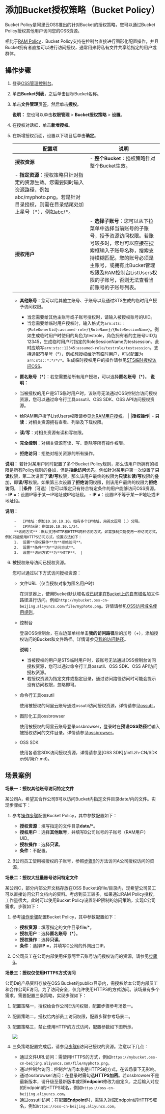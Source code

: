 # 添加Bucket授权策略（Bucket Policy）

Bucket Policy是阿里云OSS推出的针对Bucket的授权策略，您可以通过Bucket Policy授权其他用户访问您的OSS资源。

相比于[RAM Policy](/intl.zh-CN/权限策略管理/权限策略概览.md)，Bucket Policy支持在控制台直接进行图形化配置操作，并且Bucket拥有者直接可以进行访问授权，通常用来将私有文件共享给指定的用户或群体。

## 操作步骤

1.  登录[OSS管理控制台](https://oss.console.aliyun.com/)。

2.  单击**Bucket列表**，之后单击目标Bucket名称。

3.  单击**文件管理**页签，然后单击**授权**。

    **说明：** 您也可以单击**权限管理** \> **Bucket授权策略** \> **设置**。

4.  在授权对话框，单击**新增授权**。

5.  在新增授权页面，设置以下项目后单击**确定**。

    |配置项|说明|
    |---|--|
    |**授权资源**|    -   **整个Bucket**：授权策略针对整个Bucket生效。
    -   **指定资源**：授权策略只针对指定的资源生效。您需要同时输入资源路径，例如abc/myphoto.png。若是针对目录授权，则需在目录结尾处加上星号（\*），例如abc/\*。 |
    |**授权用户**|    -   **选择子账号**：您可以从下拉菜单中选择当前账号的子账号，授予资源访问权限。若账号较多时，您也可以直接在搜索框输入子账号名称，搜索支持模糊匹配。您的账号必须是主账号，或拥有此Bucket管理权限及RAM控制台ListUsers权限的子账号，否则无法查看当前账号的子账号列表。
    -   **其他账号**：您可以给其他主账号、子账号以及通过STS生成的临时用户授予访问权限。
        -   当您需要给其他主账号或子账号授权时，请输入被授权账号的UID。
        -   当您需要给临时用户授权时，输入格式为`arn:sts::{RoleOwnerUid}:assumed-role/{RoleName}/{RoleSessionName}`。例如生成临时用户时使用的角色为testrole，角色拥有者的主账号UID为12345，生成临时用户时指定的RoleSessionName为testsession。此时应填写`arn:sts::12345:assumed-role/testrole/testsession`。支持通配符星号（\*），例如想授权给所有临时用户，可以配置为`arn:sts::*:*/*/*`。生成临时授权用户的操作请参见[STS临时授权访问OSS](/intl.zh-CN/开发指南/数据安全/访问控制/STS临时授权访问OSS.md)。
    -   **匿名账号（\*）**：若您需要给所有用户授权，可以选择**匿名账号（\*）**。
**说明：**

    -   当被授权的用户是STS临时用户时，该账号无法通过OSS控制台访问授权资源，您可以通过命令行工具ossutil、OSS SDK、OSS API访问授权资源。
    -   给RAM用户授予ListUsers权限请参见[为RAM用户授权](/intl.zh-CN/用户管理/为RAM用户授权.md)。 |
    |**授权操作**|    -   **只读**：对相关资源拥有查看、列举及下载权限。
    -   **读/写**：对相关资源有读和写权限。
    -   **完全控制**：对相关资源有读、写、删除等所有操作权限。
    -   **拒绝访问**：拒绝对相关资源的所有操作。

**说明：** 若针对某用户同时配置了多个Bucket Policy规则，那么该用户所拥有的权限是所有Policy规则的叠加，但是**拒绝访问**优先。例如针对某用户第一次设置了**只读**权限，第二次设置了**读/写**权限，那么该用户最终的权限为**只读**和**读/写**权限的叠加，即**读/写**权限。如果第三次设置了**拒绝访问**权限，则该用户最终的权限为**拒绝访问**。 |
    |**条件**（可选）|您可以限定只有符合特定条件的用户能够访问OSS资源。     -   **IP =**：设置IP等于某一IP地址或IP地址段。
    -   **IP ≠**：设置IP不等于某一IP地址或IP地址段。

**说明：**

        -   IP地址：例如10.10.10.10。如有多个IP地址，用英文逗号（,）分隔。
        -   IP地址段：例如10.10.10.1/24。
    -   **访问方式**：默认支持HTTP和HTTPS两种访问方式。如需强制只能使用一种访问方式，例如只能使用HTTPS访问方式，设置方法如下：
        1.  设置**授权操作**为**拒绝访问**。
        2.  设置**条件**为**访问方式**。
        3.  设置**访问方式**为**HTTP**。 |

6.  被授权账号访问已授权资源。

    您可以通过以下方式访问授权资源：

    -   文件URL（仅当授权对象为匿名用户时）

        在浏览器上，使用Bucket默认域名或[已绑定在Bucket上的自有域名](/intl.zh-CN/控制台用户指南/存储空间管理/管理域名/绑定自定义域名.md)加文件路径进行访问。例如`http://mybucket.oss-cn-beijing.aliyuncs.com/file/myphoto.png`。详情请参见[OSS访问域名使用规则](/intl.zh-CN/开发指南/访问域名（Endpoint）/OSS访问域名使用规则.md)。

    -   控制台

        登录OSS控制台，在左边菜单栏单击**我的访问路径**后的加号（+），添加授权访问的Bucket和文件路径。详情请参见[我的访问路径](/intl.zh-CN/控制台用户指南/登录OSS管理控制台/OSS管理控制台概览.md)。

        **说明：**

        -   当被授权的用户是STS临时用户时，该账号无法通过OSS控制台访问授权资源，您可以通过命令行工具ossutil、OSS SDK、OSS API访问授权资源。
        -   若授权资源为指定文件或指定目录，通过访问路径访问时可能会提示没有访问权限，忽略即可。
    -   命令行工具ossutil

        使用被授权的阿里云账号通过ossutil访问授权资源，详情请参见[ossutil](/intl.zh-CN/常用工具/命令行工具ossutil/概述.md)。

    -   图形化工具ossbrowser

        使用被授权的阿里云账号登录ossbrowser，登录时在**预设OSS路径**栏输入被授权访问的文件目录。详情请参见[ossbrowser](/intl.zh-CN/常用工具/图形化管理工具ossbrowser/快速开始.md)。

    -   OSS SDK

        使用各语言SDK访问授权资源，详情请参见[OSS SDK](/intl.zh-CN/SDK 示例/简介.md)。


## 场景案例

**场景一：授权其他账号访问特定文件**

某公司A，希望其合作公司B可以访问Bucket内指定文件目录date/内的文件。实现步骤如下：

1.  参考[操作步骤](#section_qy8_lcm_6l1)配置Bucket Policy，其中参数配置如下：

    -   **授权资源**：填写指定的文件目录**date/\***。
    -   **授权用户**：选择**其他账号**，并填写B公司账号的子账号（RAM用户）UID。
    -   **授权操作**：选择**只读**。
    -   **条件**：不配置。
2.  B公司员工使用被授权的子账号，参照[步骤6](#step_ce3_qiz_ywm)的方法访问A公司授权访问的资源。


**场景二：授权大批量账号访问特定文件**

某公司C，部分内部公开文档存放在OSS Bucket的file/目录内，现希望公司员工可以直接访问公开文档内的资料。考虑到员工较多，如果通过RAM Policy授权，工作量很大。此时可以使用Bucket Policy设置带IP限制的访问策略，实现C公司需求，步骤如下：

1.  参考[操作步骤](#section_qy8_lcm_6l1)配置Bucket Policy，其中参数配置如下：

    -   **授权资源**：填写指定的文件目录file/\*。
    -   **授权用户**：选择**匿名账号（\*）**。
    -   **授权操作**：选择**只读**。
    -   **条件**：选择**IP =**，并填写C公司的外网出口IP。
2.  C公司员工在公司内部使用任意阿里云账号访问授权访问的资源，请参见[步骤6](#step_ce3_qiz_ywm)。


**场景三：授权仅使用HTTPS方式访问**

公司D的产品资料存放在OSS Bucket的public/目录内，需授权给本公司内部员工和合作公司E访问，为了访问安全，仅允许使用HTTPS的方式访问。该场景有多个需求，需要配置三条策略，实现步骤如下：

1.  配置策略一，授权给合作公司E访问权限，配置步骤参考场景一。

2.  配置策略二，授权给内部员工访问权限，配置步骤参考场景二。

3.  配置策略三，禁止使用HTTP的方式访问，配置参数如下图所示。

    ![](https://static-aliyun-doc.oss-accelerate.aliyuncs.com/assets/img/zh-CN/2694459951/p38166.png)

4.  三条策略配置完成后，请参见[步骤6](#step_ce3_qiz_ywm)访问已授权的资源。注意以下几点：

    -   通过文件URL访问：需使用HTTPS的方式，例如`https://mybucket.oss-cn-beijing.aliyuncs.com/file/myphoto.png`。
    -   通过控制台访问：控制台访问本身是HTTPS的方式，在该场景下无影响。
    -   通过ossbrowser访问：在登录时需勾选**HTTPS加密**。若ossbrowser不是最新版本，请升级至最新版本或将**Endpoint**修改为自定义，之后输入对应的Endpoint的HTTPS域名，例如`https://oss-cn-beijing.aliyuncs.com`。
    -   通过ossutil访问：在配置**Endpoint**时，需输入对应Endpoint的HTTPS域名，例如`https://oss-cn-beijing.aliyuncs.com`。

